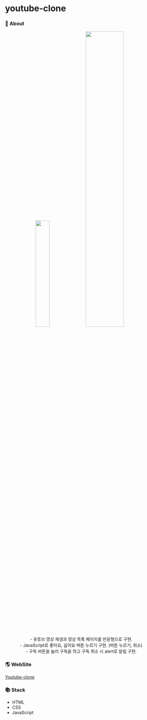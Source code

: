 # youtube-clone


### 💬 **About**

<p align="center">
  <img src="https://user-images.githubusercontent.com/66815941/117637487-cdd21f80-b1bc-11eb-9b43-3072770e400c.png" width="30%" />
  <img src="https://user-images.githubusercontent.com/66815941/117636899-3b318080-b1bc-11eb-9167-578d3146d850.png" width="50%" />
</p>
<br />

<p align="center">
- 유튜브 영상 재생과 영상 목록 페이지를 반응형으로 구현.<br />                                                                                                                        - JavaScript로 좋아요, 싫어요 버튼 누르기 구현. (버튼 누르기, 취소)<br /> 
- 구독 버튼을 눌러 구독을 하고 구독 취소 시 alert로 알림 구현.<br /> 
</p>

### 🌎 **WebSite**

[Youtube-clone](https://min-sung-13.github.io/youtube-clone/)


### 📚 **Stack**

- HTML
- CSS
- JavaScript 

